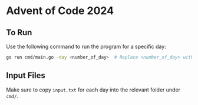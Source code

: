 # Advent of Code 2024


## To Run
Use the following command to run the program for a specific day:
```bash
go run cmd/main.go -day <number_of_day>  # Replace <number_of_day> with the actual day number (1-25)
```

## Input Files
Make sure to copy `input.txt` for each day into the relevant folder under `cmd/`.
